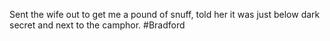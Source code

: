 Sent the wife out to get me a pound of snuff, told her it was just below dark secret and next to the camphor. #Bradford 